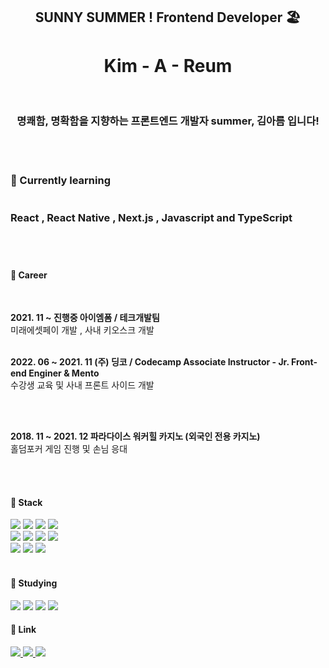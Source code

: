 <div align="center">
<h2> SUNNY SUMMER ! Frontend Developer 🏖 
  <h1> Kim - A - Reum </h1> <br/>
  <h3> 명쾌함, 명확함을 지향하는 프론트엔드 개발자 summer, 김아름 입니다! </h3>
  <br/><br/>
<div align = "left">
<h3> 📖  Currently learning <br/><br/><br/>
  React , React Native , Next.js , Javascript and TypeScript<br/><br/></h3>
<br/>

####  📍 Career
  <br/>
  <p> <b> 2021. 11 ~ 진행중 아이엠폼 / 테크개발팀 </b> <br/> 미래에셋페이 개발 , 사내 키오스크 개발 <br/><br/></p>
  <p><b>2022. 06 ~ 2021. 11 (주) 딩코 / Codecamp Associate Instructor - Jr. Front-end Enginer & Mento</b><br/> 수강생 교육 및 사내 프론트 사이드 개발</p> <br/><br/>
 <p><b>2018. 11 ~ 2021. 12 파라다이스 워커힐 카지노 (외국인 전용 카지노) </b><br/> 홀덤포커 게임 진행 및 손님 응대 </p>  <br/>
<br/>

####  📍 Stack
<img src="https://img.shields.io/badge/JavaScript-F7DF1E?style=flat-square&logo=JavaScript&logoColor=white"/> 
<img src="https://img.shields.io/badge/TypeScript-3178C6?style=flat-square&logo=TypeScript&logoColor=white"/> 
<img src="https://img.shields.io/badge/HTML5-E34F26?style=flat-square&logo=HTML5&logoColor=white"/> 
<img src="https://img.shields.io/badge/CSS3-1572B6?style=flat-square&logo=CSS3&logoColor=white"/><br/>
<img src="https://img.shields.io/badge/React-61DAFB?style=flat-square&logo=React&logoColor=white"/> 
<img src="https://img.shields.io/badge/Next.js-000000?style=flat-square&logo=Next.js&logoColor=white"/> 
<img src="https://img.shields.io/badge/GraphQL-E10098?style=flat-square&logo=GraphQL&logoColor=white"/>
<img src="https://img.shields.io/badge/Apollo Client-311C87?style=flat-square&logo=Apollo GraphQL&logoColor=white"/><br/>
<img src="https://img.shields.io/badge/Axios-5A29E4?style=flat-square&logo=Axios&logoColor=white"/>
<img src="https://img.shields.io/badge/Redux-764ABC?style=flat-square&logo=Redux&logoColor=white"/>
<img src="https://img.shields.io/badge/Redux-Saga-999999?style=flat-square&logo=Redux-Saga&logoColor=white"/><br/>


<br/>
  
#### 📍 Studying
<img src="https://img.shields.io/badge/GCP-4285F4?style=flat-square&logo=Google Cloud&logoColor=white"/> 
<img src="https://img.shields.io/badge/AWS-232F3E?style=flat-square&logo=Amazon AWS&logoColor=white"/> 
<img src="https://img.shields.io/badge/Docker-2496ED?style=flat-square&logo=Docker&logoColor=white"/> 
<img src="https://img.shields.io/badge/React Native-61DAFB?style=flat-square&logo=React&logoColor=white"/>

<br/>
  
#### 📍  Link

<a href="https://summereumi.tistory.com/" target="_blank">
<img src="https://img.shields.io/badge/Tech Blog-09a5ed?style=flat-square"/> 
<a href="https://velog.io/@kimareum" target="_blank">
<img src="https://img.shields.io/badge/Til Blog-09a5ed?style=flat-square"/> 
<a href="mailto:mollyddong@gmail.com" target="_blank">
<img src="https://img.shields.io/badge/Gmail-BB001B?style=flat-square"/>
  
</div>
